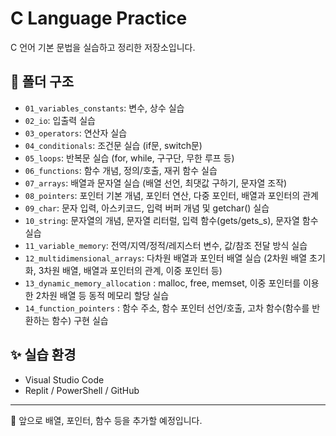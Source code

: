 # C Language Practice

C 언어 기본 문법을 실습하고 정리한 저장소입니다.

## 📂 폴더 구조

- `01_variables_constants`: 변수, 상수 실습
- `02_io`: 입출력 실습
- `03_operators`: 연산자 실습
- `04_conditionals`: 조건문 실습 (if문, switch문)
- `05_loops`: 반복문 실습 (for, while, 구구단, 무한 루프 등)
- `06_functions`: 함수 개념, 정의/호출, 재귀 함수 실습
- `07_arrays`: 배열과 문자열 실습 (배열 선언, 최댓값 구하기, 문자열 조작)
- `08_pointers`: 포인터 기본 개념, 포인터 연산, 다중 포인터, 배열과 포인터의 관계
- `09_char`: 문자 입력, 아스키코드, 입력 버퍼 개념 및 getchar() 실습
- `10_string`: 문자열의 개념, 문자열 리터럴, 입력 함수(gets/gets_s), 문자열 함수 실습
- `11_variable_memory`: 전역/지역/정적/레지스터 변수, 값/참조 전달 방식 실습
- `12_multidimensional_arrays`: 다차원 배열과 포인터 배열 실습 (2차원 배열 초기화, 3차원 배열, 배열과 포인터의 관계, 이중 포인터 등)
- `13_dynamic_memory_allocation` : malloc, free, memset, 이중 포인터를 이용한 2차원 배열 등 동적 메모리 할당 실습  
- `14_function_pointers` : 함수 주소, 함수 포인터 선언/호출, 고차 함수(함수를 반환하는 함수) 구현 실습  




## ✨ 실습 환경

- Visual Studio Code  
- Replit / PowerShell / GitHub

---

🚀 앞으로 배열, 포인터, 함수 등을 추가할 예정입니다.
